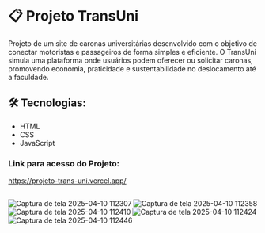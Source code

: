 # 📋 Projeto TransUni
Projeto de um site de caronas universitárias desenvolvido com o objetivo de conectar motoristas e passageiros de forma simples e eficiente. 
O TransUni simula uma plataforma onde usuários podem oferecer ou solicitar caronas, promovendo economia, praticidade e sustentabilidade no deslocamento até a faculdade.

## 🛠️ Tecnologias:
- HTML
- CSS
- JavaScript

### Link para acesso do Projeto:
https://projeto-trans-uni.vercel.app/
##

![Captura de tela 2025-04-10 112307](https://github.com/user-attachments/assets/e8f6b76b-8503-438a-8b10-211ca5f18033)
![Captura de tela 2025-04-10 112358](https://github.com/user-attachments/assets/c60ffa46-1de0-4146-ace0-39ac459f8724)
![Captura de tela 2025-04-10 112410](https://github.com/user-attachments/assets/b3c9f11c-7f97-49d5-9820-fef724bab067)
![Captura de tela 2025-04-10 112424](https://github.com/user-attachments/assets/37d65dcb-def7-4474-8dc9-dfb97b40b21a)
![Captura de tela 2025-04-10 112446](https://github.com/user-attachments/assets/d91b117a-ac19-438a-9f4f-2a3b32a6cd85)
